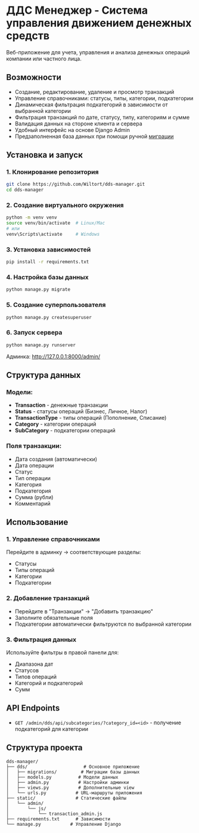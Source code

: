 # ДДС Менеджер - Система управления движением денежных средств

Веб-приложение для учета, управления и анализа денежных операций компании или частного лица.

## Возможности

- Создание, редактирование, удаление и просмотр транзакций
- Управление справочниками: статусы, типы, категории, подкатегории
- Динамическая фильтрация подкатегорий в зависимости от выбранной категории
- Фильтрация транзакций по дате, статусу, типу, категориям и сумме
- Валидация данных на стороне клиента и сервера
- Удобный интерфейс на основе Django Admin
- Предзаполненная база данных при помощи ручной [миграции](./dds/migrations/0002_fill_statuses_categories_subcategories.py)

## Установка и запуск

### 1. Клонирование репозитория

```bash
git clone https://github.com/Wiltort/dds-manager.git
cd dds-manager
```

### 2. Создание виртуального окружения

```bash
python -m venv venv
source venv/bin/activate  # Linux/Mac
# или
venv\Scripts\activate     # Windows
```

### 3. Установка зависимостей

```bash
pip install -r requirements.txt
```

### 4. Настройка базы данных

```bash
python manage.py migrate
```

### 5. Создание суперпользователя

```bash
python manage.py createsuperuser
```

### 6. Запуск сервера

```bash
python manage.py runserver
```

Админка: http://127.0.0.1:8000/admin/

## Структура данных

### Модели:
- **Transaction** - денежные транзакции
- **Status** - статусы операций (Бизнес, Личное, Налог)
- **TransactionType** - типы операций (Пополнение, Списание)
- **Category** - категории операций
- **SubCategory** - подкатегории операций

### Поля транзакции:
- Дата создания (автоматически)
- Дата операции
- Статус
- Тип операции
- Категория
- Подкатегория
- Сумма (рубли)
- Комментарий

## Использование

### 1. Управление справочниками
Перейдите в админку → соответствующие разделы:
- Статусы
- Типы операций  
- Категории
- Подкатегории

### 2. Добавление транзакций
- Перейдите в "Транзакции" → "Добавить транзакцию"
- Заполните обязательные поля
- Подкатегории автоматически фильтруются по выбранной категории

### 3. Фильтрация данных
Используйте фильтры в правой панели для:
- Диапазона дат
- Статусов
- Типов операций
- Категорий и подкатегорий
- Сумм

## API Endpoints

- `GET /admin/dds/api/subcategories/?category_id=<id>` - получение подкатегорий для категории

## Структура проекта

```
dds-manager/
├── dds/                     # Основное приложение
│   ├── migrations/         # Миграции базы данных
│   ├── models.py          # Модели данных
│   ├── admin.py           # Настройки админки
│   ├── views.py           # Дополнительные view
│   └── urls.py           # URL-маршруты приложения
├── static/               # Статические файлы
│   └── admin/
│       └── js/
│           └── transaction_admin.js
├── requirements.txt      # Зависимости
└── manage.py           # Управление Django
```